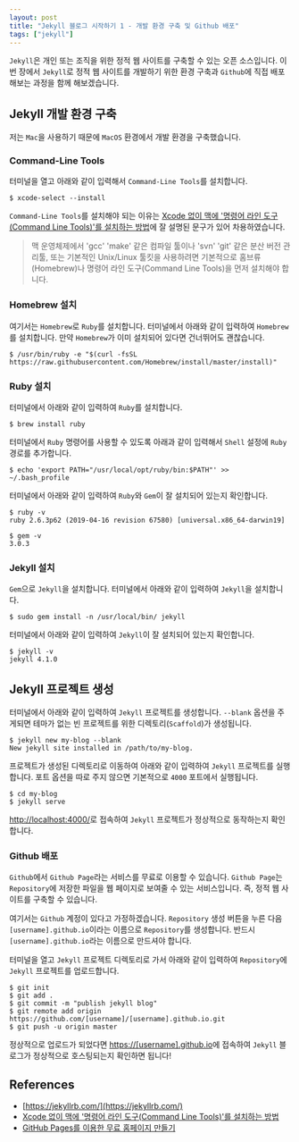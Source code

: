 ```yaml
---
layout: post
title: "Jekyll 블로그 시작하기 1 - 개발 환경 구축 및 Github 배포"
tags: ["jekyll"]
---
```


`Jekyll`은 개인 또는 조직을 위한 정적 웹 사이트를 구축할 수 있는 오픈 소스입니다. 이번 장에서 `Jekyll`로 정적 웹 사이트를 개발하기 위한 환경 구축과 `Github`에 직접 배포해보는 과정을 함께 해보겠습니다.

## Jekyll 개발 환경 구축

저는 `Mac`을 사용하기 때문에 `MacOS` 환경에서 개발 환경을 구축했습니다.

### Command-Line Tools

터미널을 열고 아래와 같이 입력해서 `Command-Line Tools`를 설치합니다.

```shell
$ xcode-select --install
```

`Command-Line Tools`를 설치해야 되는 이유는 [Xcode 없이 맥에 '명령어 라인 도구(Command Line Tools)'를 설치하는 방법](https://macnews.tistory.com/4243)에 잘 설명된 문구가 있어 차용하였습니다.

> 맥 운영체제에서 'gcc' 'make' 같은 컴파일 툴이나 'svn' 'git' 같은 분산 버전 관리툴, 또는 기본적인 Unix/Linux 툴킷을 사용하려면 기본적으로 홈브류(Homebrew)나 명령어 라인 도구(Command Line Tools)을 먼저 설치해야 합니다.

### Homebrew 설치

여기서는 `Homebrew`로 `Ruby`를 설치합니다. 터미널에서 아래와 같이 입력하여 `Homebrew`를 설치합니다. 만약 `Homebrew`가 이미 설치되어 있다면 건너뛰어도 괜찮습니다.

```shell
$ /usr/bin/ruby -e "$(curl -fsSL https://raw.githubusercontent.com/Homebrew/install/master/install)"
```

### Ruby 설치

터미널에서 아래와 같이 입력하여 `Ruby`를 설치합니다.

```shell
$ brew install ruby
```

터미널에서 `Ruby` 명령어를 사용할 수 있도록 아래과 같이 입력해서 `Shell` 설정에 `Ruby` 경로를 추가합니다.

```shell
$ echo 'export PATH="/usr/local/opt/ruby/bin:$PATH"' >> ~/.bash_profile
```

터미널에서 아래와 같이 입력하여 `Ruby`와 `Gem`이 잘 설치되어 있는지 확인합니다.

```shell
$ ruby -v
ruby 2.6.3p62 (2019-04-16 revision 67580) [universal.x86_64-darwin19]

$ gem -v
3.0.3
```

### Jekyll 설치

`Gem`으로 `Jekyll`을 설치합니다. 터미널에서 아래와 같이 입력하여 `Jekyll`을 설치합니다.

```shell
$ sudo gem install -n /usr/local/bin/ jekyll
```

터미널에서 아래와 같이 입력하여 `Jekyll`이 잘 설치되어 있는지 확인합니다.

```shell
$ jekyll -v
jekyll 4.1.0
```

## Jekyll 프로젝트 생성

터미널에서 아래와 같이 입력하여 `Jekyll` 프로젝트를 생성합니다. `--blank` 옵션을 주게되면 테마가 없는 빈 프로젝트를 위한 디렉토리(`Scaffold`)가 생성됩니다.

```shell
$ jekyll new my-blog --blank
New jekyll site installed in /path/to/my-blog.
```

프로젝트가 생성된 디렉토리로 이동하여 아래와 같이 입력하여 `Jekyll` 프로젝트를 실행합니다. 포트 옵션을 따로 주지 않으면 기본적으로 `4000` 포트에서 실행됩니다.

```shell
$ cd my-blog
$ jekyll serve
```

[http://localhost:4000/](http://localhost:4000/)로 접속하여 `Jekyll` 프로젝트가 정상적으로 동작하는지 확인합니다.

### Github 배포

`Github`에서 `Github Page`라는 서비스를 무료로 이용할 수 있습니다. `Github Page`는 `Repository`에 저장한 파일을 웹 페이지로 보여줄 수 있는 서비스입니다. 즉, 정적 웹 사이트를 구축할 수 있습니다.

여기서는 `Github` 계정이 있다고 가정하겠습니다. `Repository` 생성 버튼을 누른 다음 `[username].github.io`이라는 이름으로 `Repository`를 생성합니다. 반드시 `[username].github.io`라는 이름으로 만드셔야 합니다.

터미널을 열고 `Jekyll` 프로젝트 디렉토리로 가서 아래와 같이 입력하여 `Repository`에 `Jekyll` 프로젝트를 업로드합니다.

```shell
$ git init
$ git add .
$ git commit -m "publish jekyll blog"
$ git remote add origin https://github.com/[username]/[username].github.io.git
$ git push -u origin master
```

정상적으로 업로드가 되었다면 [https://[username].github.io](https://[username].github.io)에 접속하여 `Jekyll` 블로그가 정상적으로 호스팅되는지 확인하면 됩니다!

## References

- [https://jekyllrb.com/](https://jekyllrb.com/)
- [Xcode 없이 맥에 '명령어 라인 도구(Command Line Tools)'를 설치하는 방법](https://macnews.tistory.com/4243)
- [GitHub Pages를 이용한 무료 홈페이지 만들기](https://wepplication.github.io/programming/github-pages/)
